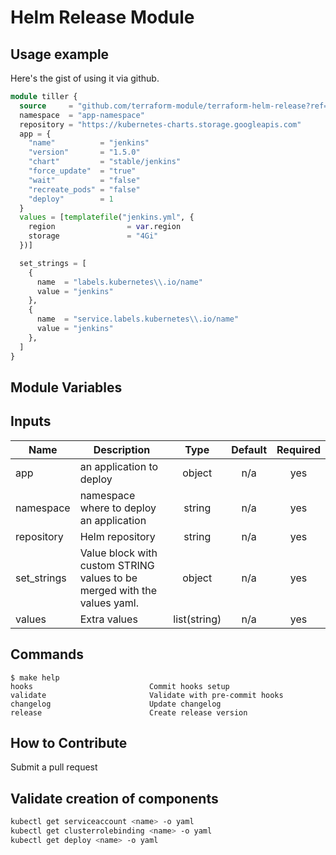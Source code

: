 # Helm Release Module

## Usage example

Here's the gist of using it via github.

```terraform
module tiller {
  source     = "github.com/terraform-module/terraform-helm-release?ref=v2.0.0"
  namespace  = "app-namespace"
  repository = "https://kubernetes-charts.storage.googleapis.com"
  app = {
    "name"          = "jenkins"
    "version"       = "1.5.0"
    "chart"         = "stable/jenkins"
    "force_update"  = "true"
    "wait"          = "false"
    "recreate_pods" = "false"
    "deploy"        = 1
  }
  values = [templatefile("jenkins.yml", {
    region                = var.region
    storage               = "4Gi"
  })]

  set_strings = [
    {
      name  = "labels.kubernetes\\.io/name"
      value = "jenkins"
    },
    {
      name  = "service.labels.kubernetes\\.io/name"
      value = "jenkins"
    },
  ]
}
```

## Module Variables

<!-- BEGINNING OF PRE-COMMIT-TERRAFORM DOCS HOOK -->
## Inputs

| Name | Description | Type | Default | Required |
|------|-------------|:----:|:-----:|:-----:|
| app | an application to deploy | object | n/a | yes |
| namespace | namespace where to deploy an application | string | n/a | yes |
| repository | Helm repository | string | n/a | yes |
| set\_strings | Value block with custom STRING values to be merged with the values yaml. | object | n/a | yes |
| values | Extra values | list(string) | n/a | yes |

<!-- END OF PRE-COMMIT-TERRAFORM DOCS HOOK -->

## Commands

<!-- START makefile-doc -->
```
$ make help 
hooks                          Commit hooks setup
validate                       Validate with pre-commit hooks
changelog                      Update changelog
release                        Create release version 
```
<!-- END makefile-doc -->

## How to Contribute

Submit a pull request

## Validate creation of components

```sh
kubectl get serviceaccount <name> -o yaml
kubectl get clusterrolebinding <name> -o yaml
kubectl get deploy <name> -o yaml
```
